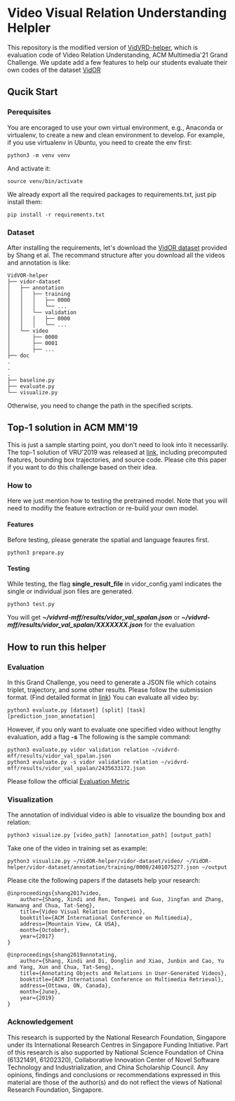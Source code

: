 # Video Visual Relation Understanding Helpler

This repository is the modified version of [VidVRD-helper](https://github.com/NExTplusplus/VidVRD-helper), which is evaluation code of Video Relation Understanding, ACM Multimedia'21 Grand Challenge.
We update add a few features to help our students evaluate their own codes of the dataset [VidOR](https://xdshang.github.io/docs/vidor.html#downloads)

## Qucik Start
### Perequisites
You are encoraged to use your own virtual environment, e.g., Anaconda or virtualenv, to create a new and clean environment to develop.
For example, if you use virtualenv in Ubuntu, you need to create the env first:
```
python3 -m venv venv
```
And activate it:
```
source venv/bin/activate
```
We already export all the required packages to requirements.txt, just pip install them:
```
pip install -r requirements.txt
```

### Dataset
After installing the requirements, let's download the [VidOR dataset](https://xdshang.github.io/docs/vidor.html#downloads) provided by Shang et al.
The recommand structure after you download all the videos and annotation is like:
```
VidVOR-helper
├── vidor-dataset
│   ├── annotation
│   │   ├── training
│   │   │   ├── 0000
│   │   │   └── ...
│   │   └── validation
│   │   │   ├── 0000
│   │   │   └── ...
│   └── video
│       ├── 0000
│       ├── 0001
│       ├── ...
├── doc
.
.
.
├── baseline.py
├── evaluate.py
└── visualize.py
```
Otherwise, you need to change the path in the specified scripts.

## Top-1 solution in ACM MM'19
This is just a sample starting point, you don't need to look into it necessarily. 
The top-1 solution of VRU'2019 was released at [link](https://zdtnag7mmr.larksuite.com/file/boxusugavBW2RyKEE277UdPROyb), including precomputed features, bounding box trajectories, and source code. 
Please cite this paper if you want to do this challenge based on their idea.

### How to
Here we just mention how to testing the pretrained model. Note that you will need to modifiy the feature extraction or re-build your own model. 
#### Features
Before testing, please generate the spatial and language feaures first.
```
python3 prepare.py
```
#### Testing
While testing, the flag **single_result_file** in vidor_config.yaml indicates the single or individual json files are generated.
```
python3 test.py
```
You will get ***~/vidvrd-mff/results/vidor_val_spalan.json*** or ***~/vidvrd-mff/results/vidor_val_spalan/XXXXXXX.json*** for the evaluation

## How to run this helper
### Evaluation
In this Grand Challenge, you need to generate a JSON file which cotains triplet, trajectory, and some other results. 
Please follow the submission format. (Find detailed format in [link](https://videorelation.nextcenter.org/mm21-gdc/task1.html))
You can evaluate all video by:
```
python3 evaluate.py [dataset] [split] [task] [prediction_json_annotation]
```
However, if you only want to evaluate one specified video without lengthy evaluation, add a flag **-s**
The following is the sample command:
```
python3 evaluate.py vidor validation relation ~/vidvrd-mff/results/vidor_val_spalan.json
python3 evaluate.py -s vidor validation relation ~/vidvrd-mff/results/vidor_val_spalan/2435633172.json
```
Please follow the official [Evaluation Metric](https://videorelation.nextcenter.org/mm21-gdc/task1.html)

### Visualization
The annotation of individual video is able to visualize the bounding box and relation:
```
python3 visualize.py [video_path] [annotation_path] [output_path]
```
Take one of the video in training set as example:
```
python3 visualize.py ~/VidOR-helper/vidor-dataset/video/ ~/VidOR-helper/vidor-dataset/annotation/training/0000/2401075277.json ~/output
```




Please cite the following papers if the datasets help your research:
```
@inproceedings{shang2017video,
    author={Shang, Xindi and Ren, Tongwei and Guo, Jingfan and Zhang, Hanwang and Chua, Tat-Seng},
    title={Video Visual Relation Detection},
    booktitle={ACM International Conference on Multimedia},
    address={Mountain View, CA USA},
    month={October},
    year={2017}
}

@inproceedings{shang2019annotating,
    author={Shang, Xindi and Di, Donglin and Xiao, Junbin and Cao, Yu and Yang, Xun and Chua, Tat-Seng},
    title={Annotating Objects and Relations in User-Generated Videos},
    booktitle={ACM International Conference on Multimedia Retrieval},
    address={Ottawa, ON, Canada},
    month={June},
    year={2019}
}
```

### Acknowledgement

This research is supported by the National Research Foundation, Singapore under its International Research Centres in Singapore Funding Initiative. Part of this research is also supported by National Science Foundation of China (61321491, 61202320), Collaborative Innovation Center of Novel Software Technology and Industrialization, and China Scholarship Council. Any opinions, findings and conclusions or recommendations expressed in this material are those of the author(s) and do not reflect the views of National Research Foundation, Singapore.
